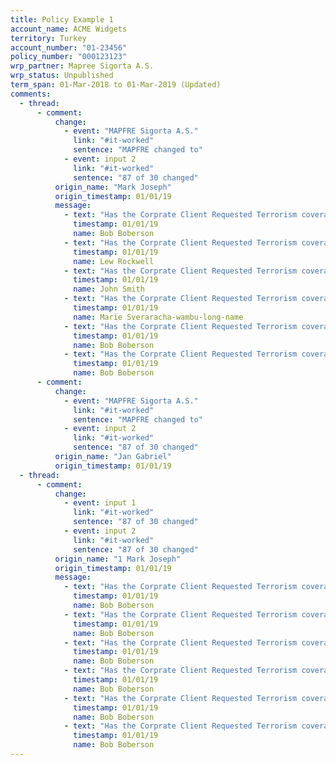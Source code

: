 ```yaml
---
title: Policy Example 1
account_name: ACME Widgets
territory: Turkey
account_number: "01-23456"
policy_number: "000123123"
wrp_partner: Mapree Sigorta A.S.
wrp_status: Unpublished
term_span: 01-Mar-2018 to 01-Mar-2019 (Updated)
comments:
  - thread:
      - comment:
          change:
            - event: "MAPFRE Sigorta A.S."
              link: "#it-worked"
              sentence: "MAPFRE changed to"
            - event: input 2
              link: "#it-worked"
              sentence: "87 of 30 changed"
          origin_name: "Mark Joseph"
          origin_timestamp: 01/01/19
          message:
            - text: "Has the Corprate Client Requested Terrorism coverage? If So, I need to ask the WRP for a Qoute."
              timestamp: 01/01/19
              name: Bob Boberson
            - text: "Has the Corprate Client Requested Terrorism coverage? If So, I need to ask the WRP for a Qoute."
              timestamp: 01/01/19
              name: Lew Rockwell
            - text: "Has the Corprate Client Requested Terrorism coverage? If So, I need to ask the WRP for a Qoute."
              timestamp: 01/01/19
              name: John Smith
            - text: "Has the Corprate Client Requested Terrorism coverage? If So, I need to ask the WRP for a Qoute."
              timestamp: 01/01/19
              name: Marie Sveraracha-wambu-long-name
            - text: "Has the Corprate Client Requested Terrorism coverage? If So, I need to ask the WRP for a Qoute."
              timestamp: 01/01/19
              name: Bob Boberson
            - text: "Has the Corprate Client Requested Terrorism coverage? If So, I need to ask the WRP for a Qoute."
              timestamp: 01/01/19
              name: Bob Boberson
      - comment:
          change:
            - event: "MAPFRE Sigorta A.S."
              link: "#it-worked"
              sentence: "MAPFRE changed to"
            - event: input 2
              link: "#it-worked"
              sentence: "87 of 30 changed"
          origin_name: "Jan Gabriel"
          origin_timestamp: 01/01/19
  - thread:
      - comment:
          change:
            - event: input 1
              link: "#it-worked"
              sentence: "87 of 30 changed"
            - event: input 2
              link: "#it-worked"
              sentence: "87 of 30 changed"
          origin_name: "1 Mark Joseph"
          origin_timestamp: 01/01/19
          message:
            - text: "Has the Corprate Client Requested Terrorism coverage? If So, I need to ask the WRP for a Qoute."
              timestamp: 01/01/19
              name: Bob Boberson
            - text: "Has the Corprate Client Requested Terrorism coverage? If So, I need to ask the WRP for a Qoute."
              timestamp: 01/01/19
              name: Bob Boberson
            - text: "Has the Corprate Client Requested Terrorism coverage? If So, I need to ask the WRP for a Qoute."
              timestamp: 01/01/19
              name: Bob Boberson
            - text: "Has the Corprate Client Requested Terrorism coverage? If So, I need to ask the WRP for a Qoute."
              timestamp: 01/01/19
              name: Bob Boberson
            - text: "Has the Corprate Client Requested Terrorism coverage? If So, I need to ask the WRP for a Qoute."
              timestamp: 01/01/19
              name: Bob Boberson
            - text: "Has the Corprate Client Requested Terrorism coverage? If So, I need to ask the WRP for a Qoute."
              timestamp: 01/01/19
              name: Bob Boberson
---
```

